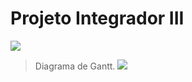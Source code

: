 # Projeto Integrador III

![](https://github.com/MarconeAugusto/PJ_III/blob/master/simova_logo.png)


>Diagrama de Gantt.
![](https://github.com/MarconeAugusto/PJ_III/blob/master/diagrama.PNG)
